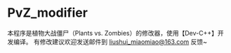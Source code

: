 # PvZ_modifier
本程序是植物大战僵尸（Plants vs. Zombies）的修改器，使用【Dev-C++】开发编译。
有修改建议欢迎发送邮件到 liushui_miaomiao@163.com 反馈~